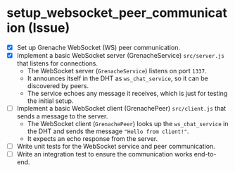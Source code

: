 # setup_websocket_peer_communication (Issue)

- [x] Set up Grenache WebSocket (WS) peer communication.
- [x] Implement a basic WebSocket server (GrenacheService) `src/server.js` that listens for connections.
  - The WebSocket server (`GrenacheService`) listens on port `1337`.
  - It announces itself in the DHT as `ws_chat_service`, so it can be discovered by peers.
  - The service echoes any message it receives, which is just for testing the initial setup.
- [ ] Implement a basic WebSocket client (GrenachePeer) `src/client.js` that sends a message to the server.
  - The WebSocket client (`GrenachePeer`) looks up the `ws_chat_service` in the DHT and sends the message `"Hello from client!"`.
  - It expects an echo response from the server.
- [ ] Write unit tests for the WebSocket service and peer communication.
- [ ] Write an integration test to ensure the communication works end-to-end.
